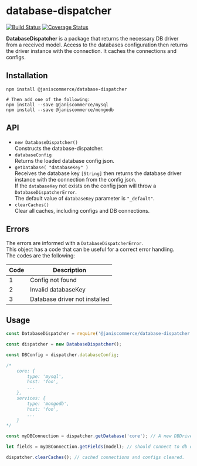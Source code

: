 # database-dispatcher

[![Build Status](https://travis-ci.org/janis-commerce/database-dispatcher.svg?branch=JCN-68-database-dispatcher)](https://travis-ci.org/janis-commerce/database-dispatcher)
[![Coverage Status](https://coveralls.io/repos/github/janis-commerce/database-dispatcher/badge.svg?branch=JCN-68-database-dispatcher)](https://coveralls.io/github/janis-commerce/database-dispatcher?branch=JCN-68-database-dispatcher)

**DatabaseDispatcher** is a package that returns the necessary DB driver from a received model. Access to the databases configuration then returns the driver instance with the connection. It caches the connections and configs.

## Installation
```
npm install @janiscommerce/database-dispatcher

# Then add one of the following:
npm install --save @janiscommerce/mysql
npm install --save @janiscommerce/mongodb
```

## API
- `new DatabaseDispatcher()`  
Constructs the database-dispatcher.  
- `databaseConfig`  
Returns the loaded database config json.  
- `getDatabase( "databaseKey" )`  
Receives the database key `[String]` then returns the database driver instance with the connection from the config json.  
If the `databaseKey` not exists on the config json will throw a `DatabaseDispatcherError`.  
The default value of `databaseKey` parameter is `"_default"`.  
- `clearCaches()`  
Clear all caches, including configs and DB connections.

## Errors
The errors are informed with a `DatabaseDispatcherError`.  
This object has a code that can be useful for a correct error handling.  
The codes are the following:  

| Code | Description                   |
|------|-------------------------------|
| 1    | Config not found              |
| 2    | Invalid databaseKey           |
| 3    | Database driver not installed |

## Usage
```js
const DatabaseDispatcher = require('@janiscommerce/database-dispatcher');

const dispatcher = new DatabaseDispatcher();

const DBConfig = dispatcher.databaseConfig;

/*
    core: {
        type: 'mysql',
        host: 'foo',
        ...
    },
    services: {
        type: 'mongodb',
        host: 'foo',
        ...
    }
*/

const myDBConnection = dispatcher.getDatabase('core'); // A new DBDriver instance is returned.

let fields = myDBConnection.getFields(model); // should connect to db driver and return the fields...

dispatcher.clearCaches(); // cached connections and configs cleared.
```
